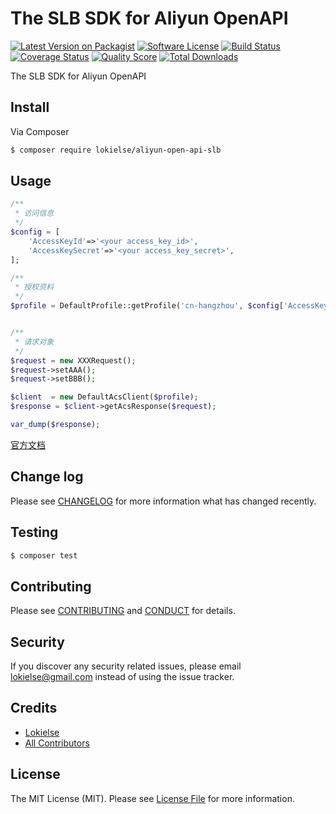 The SLB SDK for Aliyun OpenAPI
==============================

[![Latest Version on Packagist][ico-version]][link-packagist]
[![Software License][ico-license]](LICENSE.md)
[![Build Status][ico-travis]][link-travis]
[![Coverage Status][ico-scrutinizer]][link-scrutinizer]
[![Quality Score][ico-code-quality]][link-code-quality]
[![Total Downloads][ico-downloads]][link-downloads]


The SLB SDK for Aliyun OpenAPI

## Install

Via Composer

``` bash
$ composer require lokielse/aliyun-open-api-slb
```


## Usage

```php
/**
 * 访问信息
 */
$config = [
	'AccessKeyId'=>'<your access_key_id>',
	'AccessKeySecret'=>'<your access_key_secret>',
];

/**
 * 授权资料
 */
$profile = DefaultProfile::getProfile('cn-hangzhou', $config['AccessKeyId'], $config['AccessKeySecret']);


/**
 * 请求对象
 */
$request = new XXXRequest();
$request->setAAA();
$request->setBBB();

$client  = new DefaultAcsClient($profile);
$response = $client->getAcsResponse($request);

var_dump($response);
```
[官方文档](https://help.aliyun.com/document_detail/slb/api-reference/api-overview.html)


## Change log

Please see [CHANGELOG](CHANGELOG.md) for more information what has changed recently.

## Testing

``` bash
$ composer test
```

## Contributing

Please see [CONTRIBUTING](CONTRIBUTING.md) and [CONDUCT](CONDUCT.md) for details.

## Security

If you discover any security related issues, please email lokielse@gmail.com instead of using the issue tracker.

## Credits

- [Lokielse][link-author]
- [All Contributors][link-contributors]

## License

The MIT License (MIT). Please see [License File](LICENSE.md) for more information.

[ico-version]: https://img.shields.io/packagist/v/lokielse/aliyun-open-api-slb.svg?style=flat-square
[ico-license]: https://img.shields.io/badge/license-MIT-brightgreen.svg?style=flat-square
[ico-travis]: https://img.shields.io/travis/lokielse/aliyun-open-api-slb/master.svg?style=flat-square
[ico-scrutinizer]: https://img.shields.io/scrutinizer/coverage/g/lokielse/aliyun-open-api-slb.svg?style=flat-square
[ico-code-quality]: https://img.shields.io/scrutinizer/g/lokielse/aliyun-open-api-slb.svg?style=flat-square
[ico-downloads]: https://img.shields.io/packagist/dt/lokielse/aliyun-open-api-slb.svg?style=flat-square

[link-packagist]: https://packagist.org/packages/lokielse/aliyun-open-api-slb
[link-travis]: https://travis-ci.org/lokielse/aliyun-open-api-slb
[link-scrutinizer]: https://scrutinizer-ci.com/g/lokielse/aliyun-open-api-slb/code-structure
[link-code-quality]: https://scrutinizer-ci.com/g/lokielse/aliyun-open-api-slb
[link-downloads]: https://packagist.org/packages/lokielse/aliyun-open-api-slb
[link-author]: https://github.com/lokielse
[link-contributors]: ../../contributors